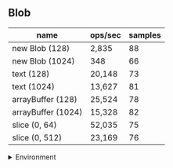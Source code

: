 ## Blob

|name|ops/sec|samples|
|-|-|-|
|new Blob (128)|2,835|88|
|new Blob (1024)|348|66|
|text (128)|20,148|73|
|text (1024)|13,627|81|
|arrayBuffer (128)|25,524|78|
|arrayBuffer (1024)|15,328|82|
|slice (0, 64)|52,035|75|
|slice (0, 512)|23,169|76|


<details>
<summary>Environment</summary>

* __Machine:__ linux x64 | 2 vCPUs | 6.8GB Mem
* __Run:__ Tue Oct 03 2023 00:55:57 GMT+0000 (Coordinated Universal Time)
</details>


